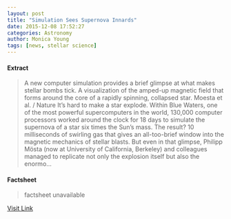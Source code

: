 ```yaml
---
layout: post
title: "Simulation Sees Supernova Innards"
date: 2015-12-08 17:52:27
categories: Astronomy
author: Monica Young
tags: [news, stellar science]
---
```



#### Extract
>A new computer simulation provides a brief glimpse at what makes stellar bombs tick. A visualization of the amped-up magnetic field that forms around the core of a rapidly spinning, collapsed star. Moesta et al. / Nature It’s hard to make a star explode. Within Blue Waters, one of the most powerful supercomputers in the world, 130,000 computer processors worked around the clock for 18 days to simulate the supernova of a star six times the Sun’s mass. The result? 10 milliseconds of swirling gas that gives an all-too-brief window into the magnetic mechanics of stellar blasts. But even in that glimpse, Philipp Mösta (now at University of California, Berkeley) and colleagues managed to replicate not only the explosion itself but also the enormo...

#### Factsheet
>factsheet unavailable

[Visit Link](http://www.skyandtelescope.com/astronomy-news/simulation-sees-supernova-innards-1208201543/)


